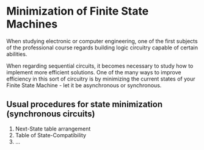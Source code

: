 # Minimization of Finite State Machines

When studying electronic or computer engineering, one of the first subjects of the professional course regards building 
logic circuitry capable of certain abilities.

When regarding sequential circuits, it becomes necessary to study how to implement more efficient solutions.
One of the many ways to improve efficiency in this sort of circuitry is by minimizing the current states of your Finite State Machine - let it be asynchronous or synchronous.

## Usual procedures for state minimization (synchronous circuits)
1. Next-State table arrangement
2. Table of State-Compatibility 
3. ...